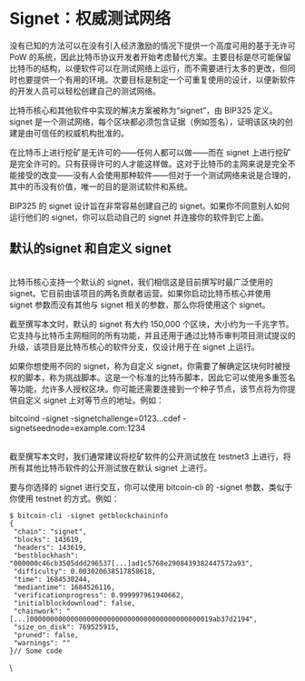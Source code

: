 # Signet：权威测试网络

没有已知的方法可以在没有引入经济激励的情况下提供一个高度可用的基于无许可 PoW 的系统，因此比特币协议开发者开始考虑替代方案。主要目标是尽可能保留比特币的结构，以便软件可以在测试网络上运行，而不需要进行太多的更改，但同时也要提供一个有用的环境。次要目标是制定一个可重复使用的设计，以便新软件的开发人员可以轻松创建自己的测试网络。&#x20;

比特币核心和其他软件中实现的解决方案被称为“signet”，由 BIP325 定义。signet 是一个测试网络，每个区块都必须包含证据（例如签名），证明该区块的创建是由可信任的权威机构批准的。&#x20;

在比特币上进行挖矿是无许可的——任何人都可以做——而在 signet 上进行挖矿是完全许可的。只有获得许可的人才能这样做。这对于比特币的主网来说是完全不能接受的改变——没有人会使用那种软件——但对于一个测试网络来说是合理的，其中的币没有价值，唯一的目的是测试软件和系统。&#x20;

BIP325 的 signet 设计旨在非常容易创建自己的 signet。如果你不同意别人如何运行他们的 signet，你可以启动自己的 signet 并连接你的软件到它上面。

## 默认的signet 和自定义 signet

\
比特币核心支持一个默认的 signet，我们相信这是目前撰写时最广泛使用的 signet。它目前由该项目的两名贡献者运营。如果你启动比特币核心并使用 signet 参数而没有其他与 signet 相关的参数，那么你将使用这个 signet。

截至撰写本文时，默认的 signet 有大约 150,000 个区块，大小约为一千兆字节。它支持与比特币主网相同的所有功能，并且还用于通过比特币审判项目测试提议的升级，该项目是比特币核心的软件分支，仅设计用于在 signet 上运行。

如果你想使用不同的 signet，称为自定义 signet，你需要了解确定区块何时被授权的脚本，称为挑战脚本。这是一个标准的比特币脚本，因此它可以使用多重签名等功能，允许多人授权区块。你可能还需要连接到一个种子节点，该节点将为你提供自定义 signet 上对等节点的地址。例如：

bitcoind -signet -signetchallenge=0123...cdef -signetseednode=example.com:1234

\
截至撰写本文时，我们通常建议将挖矿软件的公开测试放在 testnet3 上进行，将所有其他比特币软件的公开测试放在默认 signet 上进行。

要与你选择的 signet 进行交互，你可以使用 bitcoin-cli 的 -signet 参数，类似于你使用 testnet 的方式。例如：

```
$ bitcoin-cli -signet getblockchaininfo
{
 "chain": "signet",
 "blocks": 143619,
 "headers": 143619,
 "bestblockhash": "000000c46cb3505ddd296537[...]ad1c5768e2908439382447572a93",
 "difficulty": 0.003020638517858618,
 "time": 1684530244,
 "mediantime": 1684526116,
 "verificationprogress": 0.999997961940662,
 "initialblockdownload": false,
 "chainwork": "[...]000000000000000000000000000000000000000000019ab37d2194",
 "size_on_disk": 769525915,
 "pruned": false,
 "warnings": ""
}// Some code
```

\
